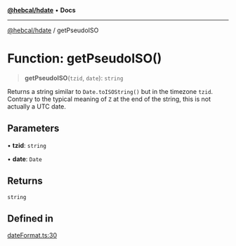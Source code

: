 [**@hebcal/hdate**](../README.md) • **Docs**

***

[@hebcal/hdate](../globals.md) / getPseudoISO

# Function: getPseudoISO()

> **getPseudoISO**(`tzid`, `date`): `string`

Returns a string similar to `Date.toISOString()` but in the
timezone `tzid`. Contrary to the typical meaning of `Z` at the end
of the string, this is not actually a UTC date.

## Parameters

• **tzid**: `string`

• **date**: `Date`

## Returns

`string`

## Defined in

[dateFormat.ts:30](https://github.com/hebcal/hdate-js/blob/285f3b584b6b2fae587a29ebff92389be73806cb/src/dateFormat.ts#L30)
